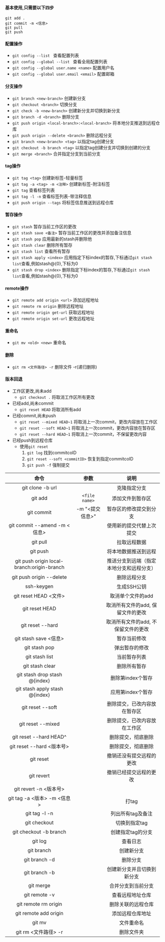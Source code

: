 #### 基本使用,只需要以下四步
```
git add .
git commit -m <信息>
git pull
git push
```
#### 配置操作
- `git config --list ` 查看配置列表
- `git config --global --list ` 查看全局配置列表
- `git config --global user.name <name>` 配置用户名
- `git config --global user.email <email>` 配置邮箱
#### 分支操作
- `git branch <new-branch>`  创建新分支
- `git checkout <branch>`  切换分支
- `git check -b <new-branch>`  创建新分支并切换到新分支
- `git branch -d <branch>`  删除分支
- `git push origin <local-branch>:<local-branch>`  将本地分支推送到远程仓库
- `git push origin --delete <branch>`  删除远程分支
- `git branch <new-branch> <tag>`  以指定tag创建分支
- `git checkout -b branch <tag>`  以指定tag创建分支并切换到创建的分支
- `git merge <branch>`  合并指定分支到当前分支
#### tag操作
- `git tag <tag>`  创建新标签-轻量标签
- `git tag -a <tag> -m <注释>`  创建新标签-附注标签
- `git tag`  查看标签列表
- `git tag -l -n`  查看标签列表-带注释信息
- `git push origin --tags`  将标签信息推送到远程仓库
#### 暂存操作
- `git stash` 暂存当前工作区的更改
- `git stash save <备注>` 暂存当前工作区的更改并添加备注信息
- `git stash pop` 应用最新的stash并删除他
- `git stash clear` 删除所有暂存
- `git stash list`  查看所有暂存
- `git stash apply <index>` 应用指定下标index的暂存,下标通过`git stash list`查看,例如stash@{0},下标为0
- `git stash drop <index>` 删除指定下标index的暂存,下标通过`git stash list`查看,例如stash@{0},下标为0
#### remote操作
- `git remote add origin <url>` 添加远程地址
- `git remote rm origin` 删除远程地址
- `git remote origin get-url` 获取远程地址
- `git remote origin set-url` 更改远程地址
#### 重命名
- `git mv <old> <new>` 重命名
#### 删除
- `git rm <文件路径> -r` 删除文件 -r(递归删除)
#### 版本回退
+ 工作区更改,尚未add
    + `git checkout .` 将取消工作区所有更改
+ 已经add,尚未commit
    + `git reset HEAD` 将取消所有add
+ 已经commit,尚未push
    + `git reset --mixed HEAD~1` 将取消上一次commit，更改内容放在工作区
    + `git reset --soft HEAD~1` 将取消上一次commit，更改内容放在暂存区
    + `git reset --hard HEAD~1` 将取消上一次commit，不保留更改内容
+ 已经push到远程仓库
    + 使用`git reset`
        1. `git log` 找到commitcoID
        2. `git reset --soft <commitID>` 恢复到指定commitcoID
        3. `git push -f` 强制提交




命令|参数|说明
:-:|:-:|:-:
git clone -b <branch> url || 克隆指定分支
git add|`<file name>`|添加文件到暂存区
git commit|-m "<提交信息>"|暂存区的修改提交到分支
git commit --amend -m <信息>||使用新的提交代替上次提交
git pull|  |拉取远程数据
git push|  |将本地数据推送到远程
git push origin local-branch:origin-branch ||推送分支到远端（指定本地分支和远程分支）
git push origin --delete <branch> || 删除远程分支
ssh-keygen|| 生成SSH公钥 
git reset HEAD <文件> | | 取消单个文件的add
git reset HEAD | | 取消所有文件的add, 保留文件的更改
git reset --hard | | 取消所有文件的add, 不保留文件的更改
git stash save <信息>| | 暂存当前修改
git stash pop | | 弹出暂存的修改
git stash list | | 当前暂存列表
git stash clear | | 删除所有暂存
git stash drop stash @{index} | | 删除第index个暂存
git stash apply stash @{index} | | 应用第index个暂存
git reset --soft || 删除提交，已改内容放在暂存区
git reset --mixed || 删除提交，已改内容放在工作区
git reset --hard HEAD^ || 删除提交，彻底删除
git reset --hard <版本号> || 删除提交，彻底删除
git reset || 撤销还没有提交远程的更改
git revert || 撤销已经提交远程的更改
git revert -n <版本号> || 
git tag -a <版本> -m <信息> || 打tag
git tag -l -n || 列出所有tag及备注
git checkout <tag> || 切换到指定tag
git checkout -b branch <tag> ||创建指定tag的分支
git log || 查看日志
git branch <new-branch> ||创建新分支
git branch -d <branch> ||删除分支
git branch -b <new-branch> ||创建新分支并且切换到新分支
git merge <branch> || 合并分支到当前分支
git remote -v || 查看远程地址仓库
git remote rm origin ||删除关联的远程仓库
git remote add origin <url> || 添加远程仓库地址
git mv <old> <new> || 文件重命名
git rm <文件路径> -r || 删除文件夹


 